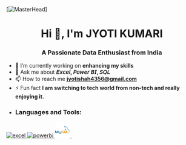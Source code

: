 [![MasterHead]( https://media.istockphoto.com/id/1286642964/photo/analyst-working-with-business-analytics-and-data-management-system-on-computer-to-make-report.jpg?s=612x612&w=0&k=20&c=Qo8jWvG-RtH2UIMRg0OlU8IWl4ve-Ups5kydf3TzgXs=)]
<h1 align="center">Hi 👋, I'm JYOTI KUMARI </h1>
<h3 align="center">A Passionate Data Enthusiast from India</h3>


- 🔭 I’m currently working on **enhancing my skills**
- 💬 Ask me about **𝘌𝘹𝘤𝘦𝘭, 𝘗𝘰𝘸𝘦𝘳 𝘉𝘐, 𝘚𝘘𝘓**
- 📫 How to reach me **jyotishah4356@gmail.com**
- ⚡ Fun fact **I am switching to tech world from non-tech and really enjoying it.**
- <h3 align="left">Languages and Tools:</h3>
<p align="left"><a href="https://www.microsoft.com/en-us/microsoft-365/excel" target="_blank" 
rel="noreferrer"> <img src="https://img.icons8.com/color/512/microsoft-excel-2019--v1.png"
alt="excel" width="40" height="40"/> </a> <a href="https://powerbi.microsoft.com/en-au/" target="_blank" 
rel="noreferrer"> <img src="https://img.icons8.com/color/1x/power-bi.png" alt="powerbi" width="40" height="40"/> </a> <a href="https://www.mysql.com/" target="_blank"
rel="noreferrer"> <img
src="https://raw.githubusercontent.com/devicons/devicon/master/icons/mysql/mysql-original-wordmark.svg" alt="mysql" width="40" height="40"/> </a> <a 
href="https://www.python.org" target="_blank" rel="noreferrer"> <img
